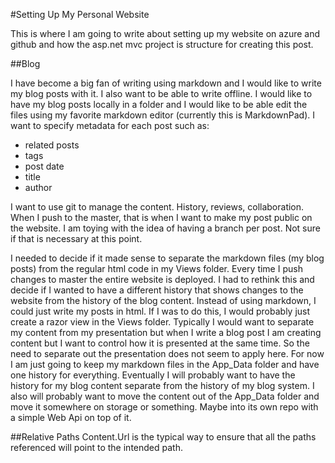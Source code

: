 #Setting Up My Personal Website

This is where I am going to write about setting up my website on azure and github and how the asp.net mvc project is structure for creating this post.

##Blog

I have become a big fan of writing using markdown and I would like to write my blog posts with it. I also want to be able to write offline. I would like to have my blog posts locally in a folder and I would like to be able edit the files using my favorite markdown editor (currently this is MarkdownPad). I want to specify metadata for each post such as:

* related posts
* tags
* post date
* title
* author

I want to use git to manage the content. History, reviews, collaboration. When I push to the master, that is when I want to make my post public on the website. I am toying with the idea of having a branch per post. Not sure if that is necessary at this point.

I needed to decide if it made sense to separate the markdown files (my blog posts) from the regular html code in my Views folder. Every time I push changes to master the entire website is deployed. I had to rethink this and decide if I wanted to have a different history that shows changes to the website from the history of the blog content. Instead of using markdown, I could just write my posts in html. If I was to do this, I would probably just create a razor view in the Views folder. Typically I would want to separate my content from my presentation but when I write a blog post I am creating content but I want to control how it is presented at the same time. So the need to separate out the presentation does not seem to apply here. For now I am just going to keep my markdown files in the App\_Data folder and have one history for everything. Eventually I will probably want to have the history for my blog content separate from the history of my blog system. I also will probably want to move the content out of the App_Data folder and move it somewhere on storage or something. Maybe into its own repo with a simple Web Api on top of it.

##Relative Paths
Content.Url is the typical way to ensure that all the paths referenced will point to the intended path.
